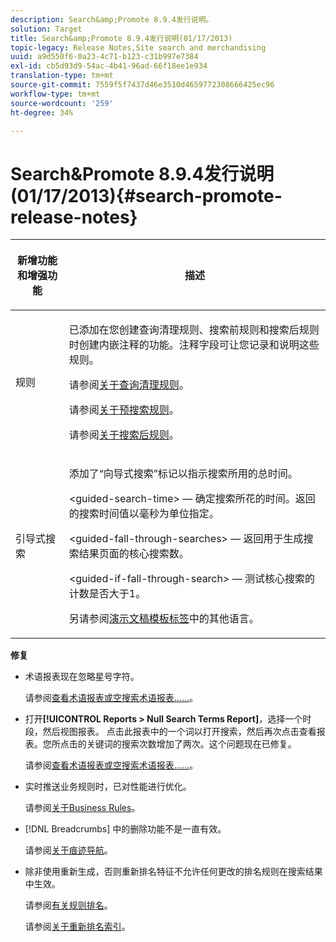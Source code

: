 ```yaml
---
description: Search&amp;Promote 8.9.4发行说明。
solution: Target
title: Search&amp;Promote 8.9.4发行说明(01/17/2013)
topic-legacy: Release Notes,Site search and merchandising
uuid: a9d550f6-0a23-4c71-b123-c31b997e7384
exl-id: cb5d93d9-54ac-4b41-96ad-66f18ee1e934
translation-type: tm+mt
source-git-commit: 7559f5f7437d46e3510d4659772308666425ec96
workflow-type: tm+mt
source-wordcount: '259'
ht-degree: 34%

---
```


# Search&amp;Promote 8.9.4发行说明(01/17/2013){#search-promote-release-notes}

<table> 
 <thead> 
  <tr> 
   <th colname="col1" class="entry"> <p>新增功能和增强功能 </p> </th> 
   <th colname="col2" class="entry"> <p>描述 </p> </th> 
  </tr> 
 </thead>
 <tbody> 
  <tr> 
   <td colname="col1"> <p>规则 </p> </td> 
   <td colname="col2"> <p> 已添加在您创建查询清理规则、搜索前规则和搜索后规则时创建内嵌注释的功能。注释字段可让您记录和说明这些规则。 </p> <p>请参阅<a href="../c-about-rules-menu/c-about-query-cleaning-rules.md#concept_17F3CDDC3C8A4128AF092A82B777B86C" format="dita" scope="local">关于查询清理规则</a>。 </p> <p>请参阅<a href="../c-about-rules-menu/c-about-pre-search-rules.md#concept_5BF84BB6FACB4645BA9CB7496A01CD1F" format="dita" scope="local">关于预搜索规则</a>。 </p> <p>请参阅<a href="../c-about-rules-menu/c-about-post-search-rules.md#concept_AF6ADFCC0ADF4A788003964939917FDE" format="dita" scope="local">关于搜索后规则</a>。 </p> </td> 
  </tr> 
  <tr> 
   <td colname="col1"> <p>引导式搜索 </p> </td> 
   <td colname="col2"> <p> 添加了“向导式搜索”标记以指示搜索所用的总时间。 </p> <p> <span class="codeph"> &lt;guided-search-time&gt;</span>  — 确定搜索所花的时间。返回的搜索时间值以毫秒为单位指定。 </p> <p> <span class="codeph"> &lt;guided-fall-through-searches&gt;</span>  — 返回用于生成搜索结果页面的核心搜索数。 </p> <p> <span class="codeph"> &lt;guided-if-fall-through-search&gt;</span>  — 测试核心搜索的计数是否大于1。 </p> <p>另请参阅<a href="../c-appendices/c-templates.md#reference_F1BBF616BCEC4AD7B2548ECD3CA74C64" format="dita" scope="local">演示文稿模板标签</a>中的其他语言。 </p> </td> 
  </tr> 
 </tbody> 
</table>

**修复**

* 术语报表现在忽略星号字符。

   请参阅[查看术语报表或空搜索术语报表……](../c-about-reports-menu/c-about-reports-menu.md#task_53B7ED1582DD4B0E8376546A7AFC789A)。

* 打开&#x200B;**[!UICONTROL Reports > Null Search Terms Report]**，选择一个时段，然后视图报表。 点击此报表中的一个词以打开搜索，然后再次点击查看报表。您所点击的关键词的搜索次数增加了两次。这个问题现在已修复。

   请参阅[查看术语报表或空搜索术语报表……](../c-about-reports-menu/c-about-reports-menu.md#task_53B7ED1582DD4B0E8376546A7AFC789A)。

* 实时推送业务规则时，已对性能进行优化。

   请参阅[关于Business Rules](../c-about-rules-menu/c-about-business-rules.md#concept_2A93D76216754D3D8412CDEA00BD26BD)。

* [!DNL Breadcrumbs] 中的删除功能不是一直有效。

   请参阅[关于痕迹导航](../c-about-design-menu/c-about-breadcrumbs.md#concept_FB8A943C594A4A1593B118141DA61F03)。

* 除非使用重新生成，否则重新排名特征不允许任何更改的排名规则在搜索结果中生效。

   请参阅[有关规则排名](../c-about-rules-menu/c-about-ranking-rules.md#concept_F555C076759B4E81B925441CFE707397)。

   请参阅[关于重新排名索引](../c-about-index-menu/c-about-re-rank-index.md#concept_147B0A9FCD51451787DA898E06F7C692)。
